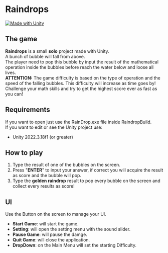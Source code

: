 # Raindrops
 [![Made with Unity](https://img.shields.io/badge/Made%20with-Unity-57b9d3.svg?style=flat&logo=unity)](https://www.unity.com)

## The game

**Raindrops** is a small __**solo**__ project made with Unity.<br>
A bunch of bubble will fall from above. <br>
The player need to pop this bubble by input the result of the mathematical operation inside the bubbles before reach the water below and loose all lives.<br>
**ATTENTION:** The game difficulty is based on the type of operation and the speed of the falling bubbles. This difficulty will increase as time goes by! <br>
Challenge your math skills and try to get the highest score ever as fast as you can!<br>

## Requirements

If you want to open just use the RainDrop.exe file inside RaindropBuild.<br>
If you want to  edit or see the Unity project use:<br>
* Unity 2022.3.18f1 (or greater)<br>

## How to play

1. Type the result of one of the bubbles on the screen.<br>
2. Press "**ENTER**" to input your answer, if correct you will acquire the result as score and the bubble will pop.<br>
3. Type the **golden raindrop** result to pop every bubble on the screen and collect every results as score!<br>

## UI
Use the Button on the screen to manage your UI.<br>
* __Start Game__: will start the game.<br>
* __Setting__: will open the setting menu with the sound slider.<br>
* __Pause Game__: will pause the damge.<br>
* __Quit Game__: will close the application.<br>
* __DropDown__: on the Main Menu will set the starting Difficulty.<br>

